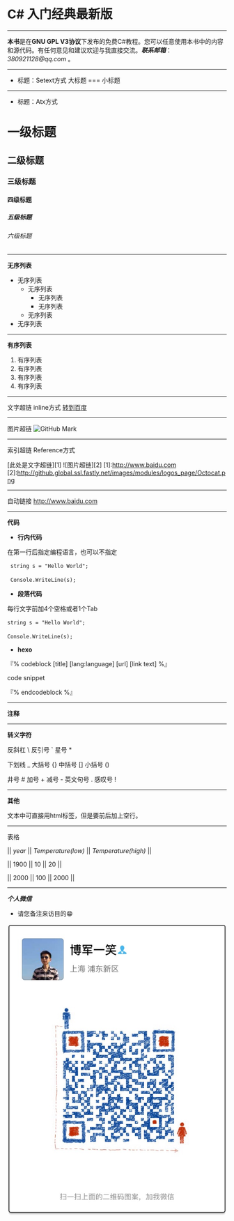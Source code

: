 # C# 入门经典最新版

___

**本书**是在**GNU GPL V3协议**下发布的免费C#教程。您可以任意使用本书中的内容和源代码。有任何意见和建议欢迎与我直接交流。___联系邮箱___：_380921128@qq.com_ 。

---
+ 标题：Setext方式
大标题
===
小标题
---

+ 标题：Atx方式
# 一级标题
## 二级标题
### 三级标题
#### 四级标题
##### 五级标题
###### 六级标题

---

**无序列表**
+ 无序列表
    - 无序列表
        * 无序列表
        * 无序列表
    - 无序列表
+ 无序列表

---

**有序列表**
1. 有序列表
2. 有序列表
3. 有序列表
8. 有序列表

---

文字超链 inline方式
[转到百度](http://www.baidu.com "百度链接")

---

图片超链 
![GitHub Mark](http://github.global.ssl.fastly.net/images/modules/logos_page/GitHub-Mark.png "GitHub Mark")


---

索引超链 Reference方式

[此处是文字超链][1]
![图片超链][2]
[1]:http://www.baidu.com
[2]:http://github.global.ssl.fastly.net/images/modules/logos_page/Octocat.png

---

自动链接
<http://www.baidu.com>

---

**代码**
+ **行内代码**

在第一行后指定编程语言，也可以不指定

<!-- 0 -->
     string s = "Hello World";

     Console.WriteLine(s);



+ **段落代码**

每行文字前加4个空格或者1个Tab

    string s = "Hello World";

    Console.WriteLine(s);

+ **hexo**

『% codeblock [title] [lang:language] [url] [link text] %』

 code snippet

『% endcodeblock %』

___


<!-- 注释 -->
**注释**

---

**转义字符**

反斜杠 \\
反引号 \`
星号 \*

下划线 \_
大括号 \{\}
中括号 \[\]
小括号 \(\)

井号 \#
加号 \+
减号 \-
英文句号 \.
感叹号 \!


---

**其他**

文本中可直接用html标签，但是要前后加上空行。


---

表格

|| *year* || *Temperature(low)* || *Temperature(high)* ||

|| 1900 || 10 || 20 ||

|| 2000 || 100 || 2000 ||

---

_**个人微信**_ 
* 请您备注来访目的😁

![](/assets/IMG_1858.JPG)




